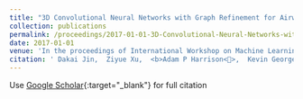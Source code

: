 ```yaml
---
title: "3D Convolutional Neural Networks with Graph Refinement for Airway Segmentation Using Incomplete Data Labels"
collection: publications
permalink: /proceedings/2017-01-01-3D-Convolutional-Neural-Networks-with-Graph-Refinement-for-Airway-Segmentation-Using-Incomplete-Data-Labels
date: 2017-01-01
venue: 'In the proceedings of International Workshop on Machine Learning in Medical Imaging'
citation: ' Dakai Jin,  Ziyue Xu,  <b>Adam P Harrison<>,  Kevin George,  Daniel J Mollura, &quot;3D Convolutional Neural Networks with Graph Refinement for Airway Segmentation Using Incomplete Data Labels.&quot; In the proceedings of International Workshop on Machine Learning in Medical Imaging, 2017.'
---
```

Use [Google Scholar](https://scholar.google.com/scholar?q=3D+Convolutional+Neural+Networks+with+Graph+Refinement+for+Airway+Segmentation+Using+Incomplete+Data+Labels){:target="_blank"} for full citation